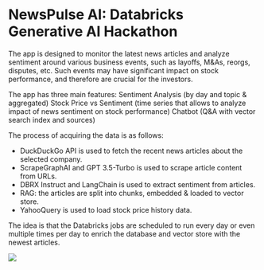 # NewsPulse AI: Databricks Generative AI Hackathon

The app is designed to monitor the latest news articles and analyze sentiment around various business events, such as layoffs, M&As, reorgs, disputes, etc. Such events may have significant impact on stock performance, and therefore are crucial for the investors.

The app has three main features: Sentiment Analysis (by day and topic & aggregated) Stock Price vs Sentiment (time series that allows to analyze impact of news sentiment on stock performance) Chatbot (Q&A with vector search index and sources)

The process of acquiring the data is as follows:

* DuckDuckGo API is used to fetch the recent news articles about the selected company.
* ScrapeGraphAI and GPT 3.5-Turbo is used to scrape article content from URLs.
* DBRX Instruct and LangChain is used to extract sentiment from articles.
* RAG: the articles are split into chunks, embedded & loaded to vector store.
* YahooQuery is used to load stock price history data.

The idea is that the Databricks jobs are scheduled to run every day or even multiple times per day to enrich the database and vector store with the newest articles.

<img src="https://i.postimg.cc/hvqBYt93/newspulse.gif"/>
